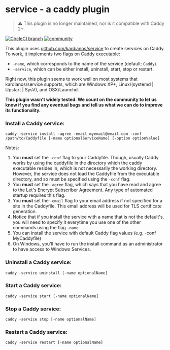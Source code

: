 # service - a caddy plugin

> ⚠️ This plugin is no longer maintained, nor is it compatible with Caddy 2+.

[![CircleCI branch](https://img.shields.io/circleci/project/github/hacdias/caddy-service/master.svg?style=flat-square)](https://circleci.com/gh/hacdias/caddy-service)
[![community](https://img.shields.io/badge/community-forum-ff69b4.svg?style=flat-square)](https://forum.caddyserver.com)

This plugin uses [github.com/kardianos/service](https://github.com/kardianos/service) to create services on Caddy. To work, it implements two flags on Caddy executable:

+ ```-name```, which corresponds to the name of the service (default: ```Caddy```).
+ ```-service```, which can be either install, uninstall, start, stop or restart.

Right now, this plugin seems to work well on most systems that kardianos/service supports, which are Windows XP+, Linux/(systemd | Upstart | SysV), and OSX/Launchd.

**This plugin wasn't widely tested. We count on the community to let us know if you find any eventual bugs and tell us what we can do to improve its functionality.**

### Install a Caddy service:

```
caddy -service install -agree -email myemail@email.com -conf /path/to/Caddyfile [-name optionalServiceName] [-option optionValue]
```

Notes:
1. You **must** set the `-conf` flag to your Caddyfile. Though, usually Caddy works by using the caddyfile in the directory which the caddy executable resides in, which is not necessarily the working directory. However, the service does not load the Caddyfile from the executable directory, and so must be specified using the `-conf` flag.
2. You **must** set the `-agree` flag, which says that you have read and agree to the Let's Encrypt Subscriber Agreement. Any type of automated startup requires this flag.
3. You **must** set the `-email` flag to your email address if not specified for a site in the Caddyfile. This email address will be used for TLS certificate generation.
4. Notice that if you install the service with a name that is not the default's, you will need to specify it everytime you use one of the other commands using the flag `-name`.
5. You can install the service with default Caddy flag values (e.g. -conf MyCaddyfile)
6. On Windows, you'll have to run the install command as an administrator to have access to Windows Services.



### Uninstall a Caddy service:

```
caddy -service uninstall [-name optionalName]
```

### Start a Caddy service:

```
caddy -service start [-name optionalName]
```

### Stop a Caddy service:

```
caddy -service stop [-name optionalName]
```

### Restart a Caddy service:

```
caddy -service restart [-name optionalName]
```
